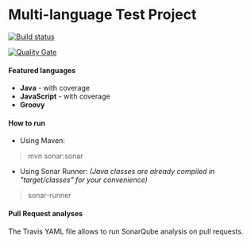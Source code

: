 Multi-language Test Project
=======================

[![Build status](https://travis-ci.org/bellingard-sqbot/multi-language-project.svg?branch=master)](https://travis-ci.org/bellingard-sqbot/multi-language-project)

[![Quality Gate](https://nemo.sonarqube.org/api/badges/gate?key=test%3Amulti-language-project)](https://nemo.sonarqube.org/dashboard/index/test%3Amulti-language-project)

#### Featured languages
- **Java** - with coverage
- **JavaScript** - with coverage
- **Groovy**

#### How to run
- Using Maven:

> mvn sonar:sonar

- Using Sonar Runner: *(Java classes are already compiled in "target/classes" for your convenience)*

> sonar-runner

#### Pull Request analyses

The Travis YAML file allows to run SonarQube analysis on pull requests.
